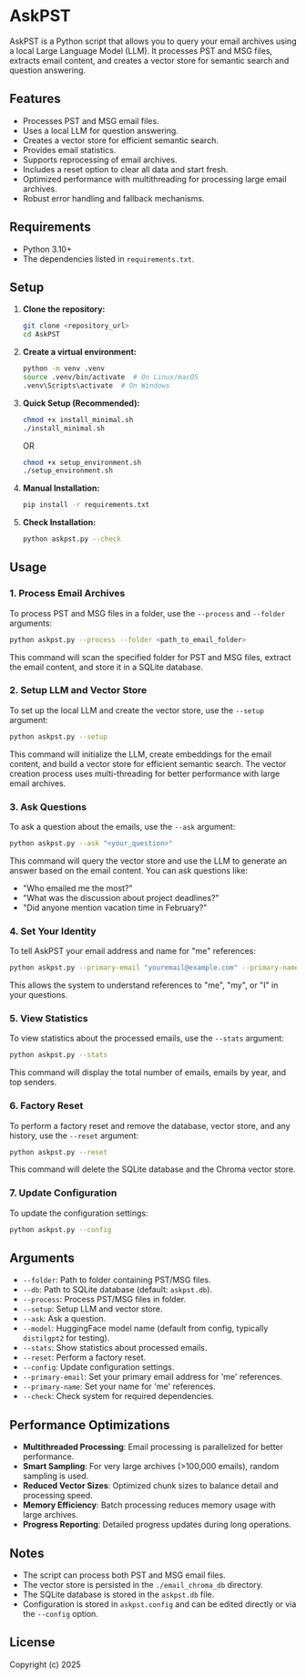 # AskPST

AskPST is a Python script that allows you to query your email archives using a local Large Language Model (LLM). It processes PST and MSG files, extracts email content, and creates a vector store for semantic search and question answering.

## Features

- Processes PST and MSG email files.
- Uses a local LLM for question answering.
- Creates a vector store for efficient semantic search.
- Provides email statistics.
- Supports reprocessing of email archives.
- Includes a reset option to clear all data and start fresh.
- Optimized performance with multithreading for processing large email archives.
- Robust error handling and fallback mechanisms.

## Requirements

- Python 3.10+
- The dependencies listed in `requirements.txt`.

## Setup

1. **Clone the repository:**

   ```bash
   git clone <repository_url>
   cd AskPST
   ```

2. **Create a virtual environment:**

   ```bash
   python -m venv .venv
   source .venv/bin/activate  # On Linux/macOS
   .venv\Scripts\activate  # On Windows
   ```

3. **Quick Setup (Recommended):**

   ```bash
   chmod +x install_minimal.sh
   ./install_minimal.sh
   ```

   OR

   ```bash
   chmod +x setup_environment.sh
   ./setup_environment.sh
   ```

4. **Manual Installation:**

   ```bash
   pip install -r requirements.txt
   ```

5. **Check Installation:**

   ```bash
   python askpst.py --check
   ```

## Usage

### 1. Process Email Archives

To process PST and MSG files in a folder, use the `--process` and `--folder` arguments:

```bash
python askpst.py --process --folder <path_to_email_folder>
```

This command will scan the specified folder for PST and MSG files, extract the email content, and store it in a SQLite database.

### 2. Setup LLM and Vector Store

To set up the local LLM and create the vector store, use the `--setup` argument:

```bash
python askpst.py --setup
```

This command will initialize the LLM, create embeddings for the email content, and build a vector store for efficient semantic search. The vector creation process uses multi-threading for better performance with large email archives.

### 3. Ask Questions

To ask a question about the emails, use the `--ask` argument:

```bash
python askpst.py --ask "<your_question>"
```

This command will query the vector store and use the LLM to generate an answer based on the email content. You can ask questions like:
- "Who emailed me the most?"
- "What was the discussion about project deadlines?"
- "Did anyone mention vacation time in February?"

### 4. Set Your Identity

To tell AskPST your email address and name for "me" references:

```bash
python askpst.py --primary-email "youremail@example.com" --primary-name "Your Name"
```

This allows the system to understand references to "me", "my", or "I" in your questions.

### 5. View Statistics

To view statistics about the processed emails, use the `--stats` argument:

```bash
python askpst.py --stats
```

This command will display the total number of emails, emails by year, and top senders.

### 6. Factory Reset

To perform a factory reset and remove the database, vector store, and any history, use the `--reset` argument:

```bash
python askpst.py --reset
```

This command will delete the SQLite database and the Chroma vector store.

### 7. Update Configuration

To update the configuration settings:

```bash
python askpst.py --config
```

## Arguments

- `--folder`: Path to folder containing PST/MSG files.
- `--db`: Path to SQLite database (default: `askpst.db`).
- `--process`: Process PST/MSG files in folder.
- `--setup`: Setup LLM and vector store.
- `--ask`: Ask a question.
- `--model`: HuggingFace model name (default from config, typically `distilgpt2` for testing).
- `--stats`: Show statistics about processed emails.
- `--reset`: Perform a factory reset.
- `--config`: Update configuration settings.
- `--primary-email`: Set your primary email address for 'me' references.
- `--primary-name`: Set your name for 'me' references.
- `--check`: Check system for required dependencies.

## Performance Optimizations

- **Multithreaded Processing**: Email processing is parallelized for better performance.
- **Smart Sampling**: For very large archives (>100,000 emails), random sampling is used.
- **Reduced Vector Sizes**: Optimized chunk sizes to balance detail and processing speed.
- **Memory Efficiency**: Batch processing reduces memory usage with large archives.
- **Progress Reporting**: Detailed progress updates during long operations.

## Notes

- The script can process both PST and MSG email files.
- The vector store is persisted in the `./email_chroma_db` directory.
- The SQLite database is stored in the `askpst.db` file.
- Configuration is stored in `askpst.config` and can be edited directly or via the `--config` option.

## License

Copyright (c) 2025
